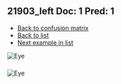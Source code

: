 ## 21903_left Doc: 1 Pred: 1
- [Back to confusion matrix](https://github.com/juliandewit/kaggle_retinopathy/blob/master/matrix.md)
- [Back to list](https://github.com/juliandewit/kaggle_retinopathy/blob/master/lists/11/list.md)
- [Next example in list](https://github.com/juliandewit/kaggle_retinopathy/blob/master/lists/11/21/21954_left.md)

![Eye](https://retinopaty.blob.core.windows.net/size1024/21903_left_1.jpeg)

### 

![Eye]()
